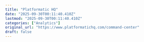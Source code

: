 ```yaml
---
title: "Platformatic HQ"
date: "2025-09-30T00:11:40.410Z"
lastmod: "2025-09-30T00:11:40.410Z"
categories: ["Analytics"]
original_url: "https://www.platformatichq.com/command-center"
draft: false
---
```

